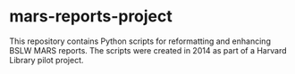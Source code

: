 mars-reports-project
====================
This repository contains Python scripts for reformatting and enhancing BSLW MARS reports. The scripts were created in 2014 as part of a Harvard Library pilot project.

